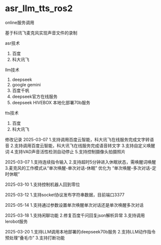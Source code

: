 # asr_llm_tts_ros2
online服务调用

基于科讯飞麦克风实现声音文件的录制

asr技术
1. 百度
2. 科大讯飞

llm技术
1. deepseek
2. google gemini
3. 百度千帆
4. deepseek官方在线服务
5. deepseek HIVEBOX 本地化部署70b服务

tts技术
1. 百度
2. 科大讯飞

修改记录
2025-03-07
    1.支持调用百度云智能，科大讯飞在线服务完成文字转语音
    2.支持调用百度云智能，科大讯飞在线服务完成语音转文字
    3.支持自定义唤醒词
    4.支持VAD声音活性检测自动停止
    5.支持控制摄像头拍摄照片

2025-03-07
    1.支持连续指令输入
    2.支持超时5分钟进入休眠状态，需唤醒词唤醒
    3.麦克风的工作模式从“单次唤醒-单次对话-休眠” 优化为 “单次唤醒-多次对话-定时休眠”

2025-03-10
    1.支持控制机器人回到零位

2025-03-12
    1.支持socket协议发布字符串数据，目前端口3377

2025-05-14
    1.支持通过参数设置单次唤醒单次对话还是单次唤醒多次对话

2025-03-18
    1.支持闲聊功能
    2.修复百度千问回复json解析异常
    3.支持调用lerobot服务

2025-03-20
    1.支持LLM调用本地部署的deepseek70b服务
    2.支持LLM动作指令预处理“叠毛巾”
    3.支持打断功能
